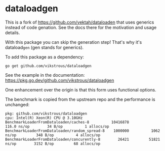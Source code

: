 # dataloadgen

This is a fork of https://github.com/vektah/dataloaden that uses generics
instead of code genation. See the docs there for the motivation and usage details.

With this package you can skip the generation step! That's why it's dataload`gen` (gen stands for generics).

To add this package as a dependency:

```
go get github.com/vikstrous/dataloadgen
```

See the example in the documentation: https://pkg.go.dev/github.com/vikstrous/dataloadgen

One enhancement over the origin is that this form uses functional options.

The benchmark is copied from the upstream repo and the performance is unchanged:

```
pkg: github.com/vikstrous/dataloadgen
cpu: Intel(R) Xeon(R) CPU @ 3.10GHz
BenchmarkLoaderFromDataloaden/caches-8         	10416878	       116.0 ns/op	      34 B/op	       1 allocs/op
BenchmarkLoaderFromDataloaden/random_spread-8  	 1000000	      1062 ns/op	     348 B/op	       4 allocs/op
BenchmarkLoaderFromDataloaden/concurently-8    	   26421	     51821 ns/op	    3152 B/op	      68 allocs/op
```